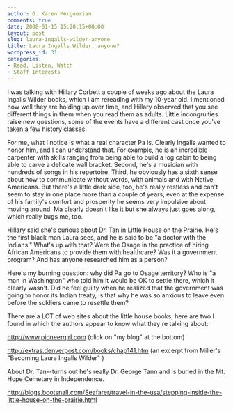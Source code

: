 ```yaml
---
author: G. Karen Merguerian
comments: true
date: 2008-01-15 15:20:15+00:00
layout: post
slug: laura-ingalls-wilder-anyone
title: Laura Ingalls Wilder, anyone?
wordpress_id: 31
categories:
- Read, Listen, Watch
- Staff Interests
---
```


I was talking with Hillary Corbett a couple of weeks ago about the Laura Ingalls Wilder books, which I am rereading with my 10-year old.  I mentioned how well they are holding up over time, and Hillary observed that you see different things in them when you read them as adults.  Little incongruities raise new questions, some of the events have a different cast once you've taken a few history classes.

For me, what I notice is what a real character Pa is.  Clearly Ingalls wanted to honor him, and I can understand that.  For example, he is an incredible carpenter with skills ranging from being able to build a log cabin to being able to carve a delicate wall bracket.   Second, he's a musician with hundreds of songs in his repertoire.  Third, he obviously has a sixth sense about how to communicate without words, with animals and with Native Americans.  But there's a little dark side, too, he's really restless and can't seem to stay in one place more than a couple of years, even at the expense of his family's comfort and prosperity he seems very impulsive about moving around.   Ma clearly doesn't like it but she always just goes along, which really bugs me, too.

Hillary said she's curious about Dr. Tan in Little House on the Prairie.  He's the first black man Laura sees, and he  is said to be "a doctor with the Indians."  What's up with that?  Were the Osage in the practice of hiring African Americans to provide them with healthcare?  Was it a government program?  And has anyone researched him as a person?

Here's my burning question: why did Pa go to Osage territory?  Who is "a man in Washington" who told him it would be OK to settle there, which it clearly wasn't.  Did he feel guilty when he realized that the government was going to honor its Indian treaty, is that why he was so anxious to leave even before the soldiers came to resettle them?

There are a LOT of web sites about the little house books, here are two I found in which the authors appear to know what they're talking about:

http://www.pioneergirl.com (click on "my blog" at the bottom)

http://extras.denverpost.com/books/chap141.htm (an excerpt from Miller's "Becoming Laura Ingalls Wilder" )

About Dr. Tan--turns out he's really Dr. George Tann and is buried in the Mt. Hope Cemetary in Independence.

http://blogs.bootsnall.com/Seafarer/travel-in-the-usa/stepping-inside-the-little-house-on-the-prairie.html
